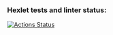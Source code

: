 ### Hexlet tests and linter status:
[![Actions Status](https://github.com/wkizzz/python-project-49/actions/workflows/hexlet-check.yml/badge.svg)](https://github.com/wkizzz/python-project-49/actions)